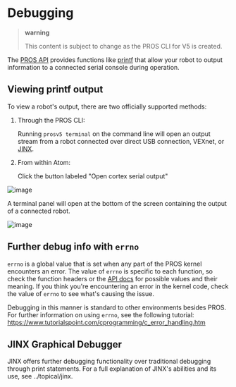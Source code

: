 Debugging
=========

> **warning**
>
> This content is subject to change as the PROS CLI for V5 is created.

The [PROS API](../../api/index.html) provides functions like
[printf](http://www.cplusplus.com/reference/cstdio/printf/) that allow
your robot to output information to a connected serial console during
operation.

Viewing printf output
---------------------

To view a robot's output, there are two officially supported methods:

1.  Through the PROS CLI:

    Running `prosv5 terminal` on the command line will open an output
    stream from a robot connected over direct USB connection, VEXnet, or
    [JINX](./tutorials/topical/jinx.html).

2.  From within Atom:

    Click the button labeled "Open cortex serial output"

![image](/images/atom/open-cortex.png)

A terminal panel will open at the bottom of the screen containing the
output of a connected robot.

![image](/images/atom/terminal-platformio.png)

Further debug info with `errno`
-------------------------------

`errno` is a global value that is set when any part of the PROS kernel
encounters an error. The value of `errno` is specific to each function,
so check the function headers or the [API docs](../../api/index.html)
for possible values and their meaning. If you think you're encountering
an error in the kernel code, check the value of `errno` to see what's
causing the issue.

Debugging in this manner is standard to other environments besides PROS.
For further information on using `errno`, see the following tutorial:
<https://www.tutorialspoint.com/cprogramming/c_error_handling.htm>

JINX Graphical Debugger
-----------------------

JINX offers further debugging functionality over traditional debugging
through print statements. For a full explanation of JINX's abilities and
its use, see ../topical/jinx.
